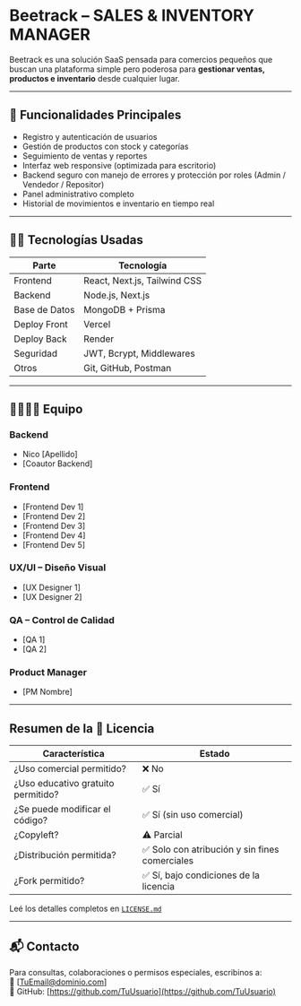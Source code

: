 # Beetrack – SALES & INVENTORY MANAGER

Beetrack es una solución SaaS pensada para comercios pequeños que buscan una plataforma simple pero poderosa para **gestionar ventas, productos e inventario** desde cualquier lugar.

---

## 🚀 Funcionalidades Principales

- Registro y autenticación de usuarios
- Gestión de productos con stock y categorías
- Seguimiento de ventas y reportes
- Interfaz web responsive (optimizada para escritorio)
- Backend seguro con manejo de errores y protección por roles (Admin / Vendedor / Repositor)
- Panel administrativo completo
- Historial de movimientos e inventario en tiempo real

---

## 🧑‍💻 Tecnologías Usadas

| Parte         | Tecnología                   |
|--------------|------------------------------|
| Frontend     | React, Next.js, Tailwind CSS |
| Backend      | Node.js, Next.js         |
| Base de Datos| MongoDB + Prisma             |
| Deploy Front | Vercel                       |
| Deploy Back  | Render                       |
| Seguridad    | JWT, Bcrypt, Middlewares     |
| Otros        | Git, GitHub, Postman         |

---

## 👨‍👩‍👧‍👦 Equipo

### Backend
- Nico [Apellido]
- [Coautor Backend]

### Frontend
- [Frontend Dev 1]
- [Frontend Dev 2]
- [Frontend Dev 3]
- [Frontend Dev 4]
- [Frontend Dev 5]

### UX/UI – Diseño Visual
- [UX Designer 1]
- [UX Designer 2]

### QA – Control de Calidad
- [QA 1]
- [QA 2]

### Product Manager
- [PM Nombre]

---

## Resumen de la 📄 Licencia

| Característica                    | Estado                                         |
|-----------------------------------|------------------------------------------------|
| ¿Uso comercial permitido?         | ❌ No                                          |
| ¿Uso educativo gratuito permitido?| ✅ Sí                                          |
| ¿Se puede modificar el código?    | ✅ Sí (sin uso comercial)                      |
| ¿Copyleft?                        | ⚠️ Parcial                                     |
| ¿Distribución permitida?          | ✅ Solo con atribución y sin fines comerciales |
| ¿Fork permitido?                  | ✅ Sí, bajo condiciones de la licencia         |


Leé los detalles completos en [`LICENSE.md`](./LICENSE.md)

---

## 📬 Contacto

Para consultas, colaboraciones o permisos especiales, escribinos a:  
📧 [TuEmail@dominio.com]  
🔗 GitHub: [https://github.com/TuUsuario](https://github.com/TuUsuario)


